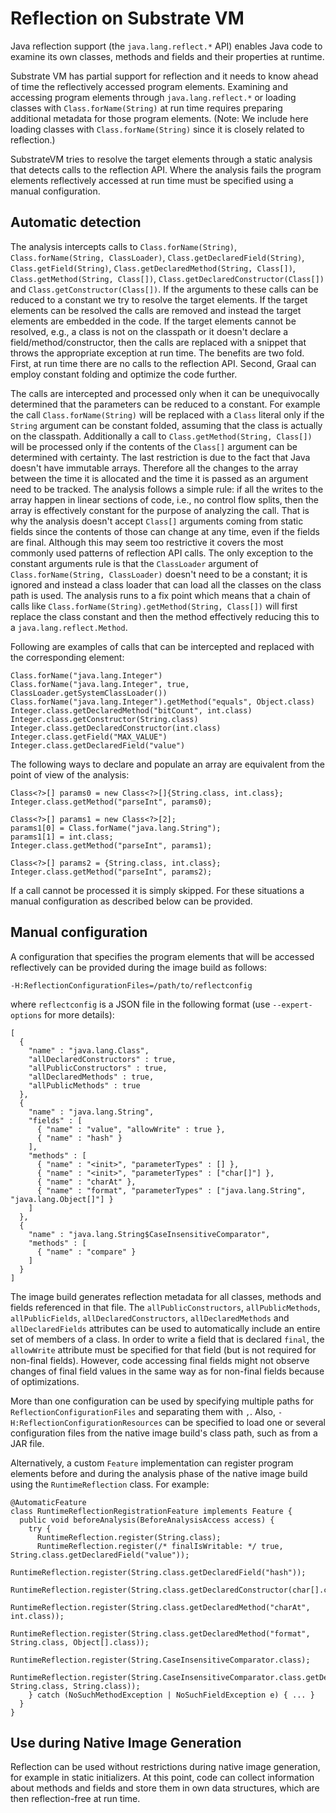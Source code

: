 # Reflection on Substrate VM

Java reflection support (the `java.lang.reflect.*` API) enables Java code to examine its own classes, methods and fields and their properties at runtime.

Substrate VM has partial support for reflection and it needs to know ahead of time the reflectively accessed program elements. Examining and accessing program elements through `java.lang.reflect.*` or loading classes with `Class.forName(String)` at run time requires preparing additional metadata for those program elements. (Note: We include here loading classes with `Class.forName(String)` since it is closely related to reflection.)

SubstrateVM tries to resolve the target elements through a static analysis that detects calls to the reflection API. Where the analysis fails the program elements reflectively accessed at run time must be specified using a manual configuration.

## Automatic detection

The analysis intercepts calls to `Class.forName(String)`, `Class.forName(String, ClassLoader)`, `Class.getDeclaredField(String)`, `Class.getField(String)`, `Class.getDeclaredMethod(String, Class[])`, `Class.getMethod(String, Class[])`, `Class.getDeclaredConstructor(Class[])` and `Class.getConstructor(Class[])`. If the arguments to these calls can be reduced to a constant we try to resolve the target elements. If the target elements can be resolved the calls are removed and instead the target elements are embedded in the code. If the target elements cannot be resolved, e.g., a class is not on the classpath or it doesn't declare a field/method/constructor, then the calls are replaced with a snippet that throws the appropriate exception at run time. The benefits are two fold. First, at run time there are no calls to the reflection API. Second, Graal can employ constant folding and optimize the code further.

The calls are intercepted and processed only when it can be unequivocally determined that the parameters can be reduced to a constant. For example the call `Class.forName(String)` will be replaced with a `Class` literal only if the `String` argument can be constant folded, assuming that the class is actually on the classpath. Additionally a call to `Class.getMethod(String, Class[])` will be processed only if the contents of the `Class[]` argument can be determined with certainty. The last restriction is due to the fact that Java doesn't have immutable arrays. Therefore all the changes to the array between the time it is allocated and the time it is passed as an argument need to be tracked. The analysis follows a simple rule: if all the writes to the array happen in linear sections of code, i.e., no control flow splits, then the array is effectively constant for the purpose of analyzing the call. That is why the analysis doesn't accept `Class[]` arguments coming from static fields since the contents of those can change at any time, even if the fields are final. Although this may seem too restrictive it covers the most commonly used patterns of reflection API calls. The only exception to the constant arguments rule is that the `ClassLoader` argument of `Class.forName(String, ClassLoader)` doesn't need to be a constant; it is ignored and instead a class loader that can load all the classes on the class path is used. The analysis runs to a fix point which means that a chain of calls like `Class.forName(String).getMethod(String, Class[])` will first replace the class constant and then the method effectively reducing this to a `java.lang.reflect.Method`. 

Following are examples of calls that can be intercepted and replaced with the corresponding element:

```
Class.forName("java.lang.Integer")
Class.forName("java.lang.Integer", true, ClassLoader.getSystemClassLoader())
Class.forName("java.lang.Integer").getMethod("equals", Object.class)
Integer.class.getDeclaredMethod("bitCount", int.class)
Integer.class.getConstructor(String.class)
Integer.class.getDeclaredConstructor(int.class)
Integer.class.getField("MAX_VALUE")
Integer.class.getDeclaredField("value")
```

The following ways to declare and populate an array are equivalent from the point of view of the analysis:

```
Class<?>[] params0 = new Class<?>[]{String.class, int.class};
Integer.class.getMethod("parseInt", params0);
```

```
Class<?>[] params1 = new Class<?>[2];
params1[0] = Class.forName("java.lang.String");
params1[1] = int.class;
Integer.class.getMethod("parseInt", params1);
```

```
Class<?>[] params2 = {String.class, int.class};
Integer.class.getMethod("parseInt", params2);
```

If a call cannot be processed it is simply skipped. For these situations a manual configuration as described below can be provided.

## Manual configuration

A configuration that specifies the program elements that will be accessed reflectively can be provided during the image build as follows:

    -H:ReflectionConfigurationFiles=/path/to/reflectconfig

where `reflectconfig` is a JSON file in the following format (use `--expert-options` for more details):

	[
	  {
	    "name" : "java.lang.Class",
	    "allDeclaredConstructors" : true,
	    "allPublicConstructors" : true,
	    "allDeclaredMethods" : true,
	    "allPublicMethods" : true
	  },
	  {
	    "name" : "java.lang.String",
	    "fields" : [
	      { "name" : "value", "allowWrite" : true },
	      { "name" : "hash" }
	    ],
	    "methods" : [
	      { "name" : "<init>", "parameterTypes" : [] },
	      { "name" : "<init>", "parameterTypes" : ["char[]"] },
	      { "name" : "charAt" },
	      { "name" : "format", "parameterTypes" : ["java.lang.String", "java.lang.Object[]"] }
	    ]
	  },
      {
        "name" : "java.lang.String$CaseInsensitiveComparator",
        "methods" : [
          { "name" : "compare" }
        ]
      }
	]

The image build generates reflection metadata for all classes, methods and fields referenced in that file. The `allPublicConstructors`, `allPublicMethods`, `allPublicFields`, `allDeclaredConstructors`, `allDeclaredMethods` and `allDeclaredFields` attributes can be used to automatically include an entire set of members of a class. In order to write a field that is declared `final`, the `allowWrite` attribute must be specified for that field (but is not required for non-final fields). However, code accessing final fields might not observe changes of final field values in the same way as for non-final fields because of optimizations.

More than one configuration can be used by specifying multiple paths for `ReflectionConfigurationFiles` and separating them with `,`. Also, `-H:ReflectionConfigurationResources` can be specified to load one or several configuration files from the native image build's class path, such as from a JAR file.

Alternatively, a custom `Feature` implementation can register program elements before and during the analysis phase of the native image build using the `RuntimeReflection` class. For example:

    @AutomaticFeature
    class RuntimeReflectionRegistrationFeature implements Feature {
      public void beforeAnalysis(BeforeAnalysisAccess access) {
        try {
          RuntimeReflection.register(String.class);
          RuntimeReflection.register(/* finalIsWritable: */ true, String.class.getDeclaredField("value"));
          RuntimeReflection.register(String.class.getDeclaredField("hash"));
          RuntimeReflection.register(String.class.getDeclaredConstructor(char[].class));
          RuntimeReflection.register(String.class.getDeclaredMethod("charAt", int.class));
          RuntimeReflection.register(String.class.getDeclaredMethod("format", String.class, Object[].class));
          RuntimeReflection.register(String.CaseInsensitiveComparator.class);
          RuntimeReflection.register(String.CaseInsensitiveComparator.class.getDeclaredMethod("compare", String.class, String.class));
        } catch (NoSuchMethodException | NoSuchFieldException e) { ... }
      }
    }

## Use during Native Image Generation
Reflection can be used without restrictions during native image generation, for example in static initializers. At this point, code can collect information about methods and fields and store them in own data structures, which are then reflection-free at run time.
